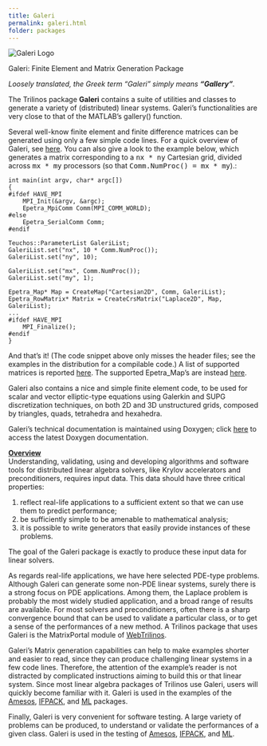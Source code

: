 ```yaml
---
title: Galeri
permalink: galeri.html
folder: packages
---
```


![Galeri Logo](http://trilinos.org/oldsite/packages/galeri/galeri.png)

Galeri: Finite Element and Matrix Generation Package

_Loosely translated, the Greek term “Galeri” simply means **“Gallery”**._

The Trilinos package **Galeri** contains a suite of utilities and classes to generate a variety of (distributed) linear systems. Galeri’s functionalities are very close to that of the MATLAB’s gallery() function.

Several well-know finite element and finite difference matrices can be generated using only a few simple code lines. For a quick overview of Galeri, see [here](http://trilinos.org/oldsite/packages/galeri/slides-overview.html). You can also give a look to the example below, which generates a matrix corresponding to a <tt>nx * ny</tt> Cartesian grid, divided across <tt>mx * my</tt> processors (so that <tt>Comm.NumProc() = mx * my</tt>).:



    int main(int argv, char* argc[])
    {
    #ifdef HAVE_MPI
        MPI_Init(&argv, &argc);
        Epetra_MpiComm Comm(MPI_COMM_WORLD);
    #else
        Epetra_SerialComm Comm;
    #endif

    Teuchos::ParameterList GaleriList;
    GaleriList.set("nx", 10 * Comm.NumProc());
    GaleriList.set("ny", 10);
    
    GaleriList.set("mx", Comm.NumProc());
    GaleriList.set("my", 1);

    Epetra_Map* Map = CreateMap("Cartesian2D", Comm, GaleriList);
    Epetra_RowMatrix* Matrix = CreateCrsMatrix("Laplace2D", Map, GaleriList);
    ...
    #ifdef HAVE_MPI
        MPI_Finalize();
    #endif
    }



And that’s it! (The code snippet above only misses the header files; see the examples in the distribution for a compilable code.) A list of supported matrices is reported [here](http://trilinos.org/docs/dev/packages/galeri/doc/html/gl_GalleryCrsMatrix.html). The supported Epetra_Map’s are instead [here](http://trilinos.org/docs/dev/packages/galeri/doc/html/gl_GalleryMaps.html).

Galeri also contains a nice and simple finite element code, to be used for scalar and vector elliptic-type equations using Galerkin and SUPG discretization techniques, on both 2D and 3D unstructured grids, composed by triangles, quads, tetrahedra and hexahedra.

Galeri’s technical documentation is maintained using Doxygen; click [here](http://trilinos.org/docs/dev/packages/galeri/doc/html/index.html) to access the latest Doxygen documentation.

<span style="text-decoration: underline;">**Overview**</span>  
Understanding, validating, using and developing algorithms and software tools for distributed linear algebra solvers, like Krylov accelerators and preconditioners, requires input data. This data should have three critical properties:

1.  reflect real-life applications to a sufficient extent so that we can use them to predict performance;
2.  be sufficiently simple to be amenable to mathematical analysis;
3.  it is possible to write generators that easily provide instances of these problems.

The goal of the Galeri package is exactly to produce these input data for linear solvers.

As regards real-life applications, we have here selected PDE-type problems. Although Galeri can generate some non-PDE linear systems, surely there is a strong focus on PDE applications. Among them, the Laplace problem is probably the most widely studied application, and a broad range of results are available. For most solvers and preconditioners, often there is a sharp convergence bound that can be used to validate a particular class, or to get a sense of the performances of a new method. A Trilinos package that uses Galeri is the MatrixPortal module of [WebTrilinos](http://trilinos.org/packages/webtrilinos).

Galeri’s Matrix generation capabilities can help to make examples shorter and easier to read, since they can produce challenging linear systems in a few code lines. Therefore, the attention of the example’s reader is not distracted by complicated instructions aiming to build this or that linear system. Since most linear algebra packages of Trilinos use Galeri, users will quickly become familiar with it. Galeri is used in the examples of the [Amesos](http://trilinos.org/packages/amesos/), [IFPACK](http://trilinos.org/packages/ifpack/), and [ML](http://trilinos.org/packages/ml/) packages.

Finally, Galeri is very convenient for software testing. A large variety of problems can be produced, to understand or validate the performances of a given class. Galeri is used in the testing of [Amesos](http://trilinos.org/packages/amesos/), [IFPACK](http://trilinos.org/packages/ifpack/), and [ML](http://trilinos.org/packages/ml/).
